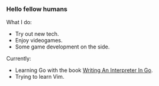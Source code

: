 ### Hello fellow humans

What I do:
- Try out new tech.
- Enjoy videogames.
- Some game development on the side.

Currently:
- Learning Go with the book [Writing An Interpreter In Go](https://interpreterbook.com).
- Trying to learn Vim.
